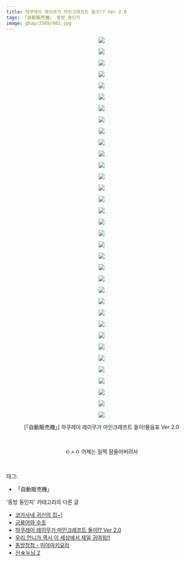 ```yaml
---
title: 하쿠레이 레이무가 마인크래프트 들이!? Ver 2.0
tags: 「自動販売機」 동방_동인지
image: ghap/2589/001.jpg
---
```

<div class="article">
<p style="text-align: center; clear: none; float: none;"><img src="{{ site.nasurl }}/ghap/2589/001.jpg"/></p>
<p style="text-align: center; clear: none; float: none;"><img src="{{ site.nasurl }}/ghap/2589/002.jpg"/></p>
<p style="text-align: center; clear: none; float: none;"><img src="{{ site.nasurl }}/ghap/2589/003.jpg"/></p>
<p style="text-align: center; clear: none; float: none;"><img src="{{ site.nasurl }}/ghap/2589/004.jpg"/></p>
<p style="text-align: center; clear: none; float: none;"><img src="{{ site.nasurl }}/ghap/2589/005.jpg"/></p>
<p style="text-align: center; clear: none; float: none;"><img src="{{ site.nasurl }}/ghap/2589/006.jpg"/></p>
<p style="text-align: center; clear: none; float: none;"><img src="{{ site.nasurl }}/ghap/2589/007.jpg"/></p>
<p style="text-align: center; clear: none; float: none;"><img src="{{ site.nasurl }}/ghap/2589/008.jpg"/></p>
<p style="text-align: center; clear: none; float: none;"><img src="{{ site.nasurl }}/ghap/2589/009.jpg"/></p>
<p style="text-align: center; clear: none; float: none;"><img src="{{ site.nasurl }}/ghap/2589/010.jpg"/></p>
<p style="text-align: center; clear: none; float: none;"><img src="{{ site.nasurl }}/ghap/2589/011.jpg"/></p>
<p style="text-align: center; clear: none; float: none;"><img src="{{ site.nasurl }}/ghap/2589/012.jpg"/></p>
<p style="text-align: center; clear: none; float: none;"><img src="{{ site.nasurl }}/ghap/2589/013.jpg"/></p>
<p style="text-align: center; clear: none; float: none;"><img src="{{ site.nasurl }}/ghap/2589/014.jpg"/></p>
<p style="text-align: center; clear: none; float: none;"><img src="{{ site.nasurl }}/ghap/2589/015.jpg"/></p>
<p style="text-align: center; clear: none; float: none;"><img src="{{ site.nasurl }}/ghap/2589/016.jpg"/></p>
<p style="text-align: center; clear: none; float: none;"><img src="{{ site.nasurl }}/ghap/2589/017.jpg"/></p>
<p style="text-align: center; clear: none; float: none;"><img src="{{ site.nasurl }}/ghap/2589/018.jpg"/></p>
<p style="text-align: center; clear: none; float: none;"><img src="{{ site.nasurl }}/ghap/2589/019.jpg"/></p>
<p style="text-align: center; clear: none; float: none;"><img src="{{ site.nasurl }}/ghap/2589/020.jpg"/></p>
<p style="text-align: center; clear: none; float: none;"><img src="{{ site.nasurl }}/ghap/2589/021.jpg"/></p>
<p style="text-align: center; clear: none; float: none;"><img src="{{ site.nasurl }}/ghap/2589/022.jpg"/></p>
<p style="text-align: center; clear: none; float: none;"><img src="{{ site.nasurl }}/ghap/2589/023.jpg"/></p>
<p style="text-align: center; clear: none; float: none;"><img src="{{ site.nasurl }}/ghap/2589/024.jpg"/></p>
<p style="text-align: center; clear: none; float: none;"><img src="{{ site.nasurl }}/ghap/2589/025.jpg"/></p>
<p style="text-align: center; clear: none; float: none;"><img src="{{ site.nasurl }}/ghap/2589/026.jpg"/></p>
<p style="text-align: center; clear: none; float: none;"><img src="{{ site.nasurl }}/ghap/2589/027.jpg"/></p>
<p style="text-align: center; clear: none; float: none;"><img src="{{ site.nasurl }}/ghap/2589/028.jpg"/></p>
<p style="text-align: center; clear: none; float: none;"><img src="{{ site.nasurl }}/ghap/2589/029.jpg"/></p>
<p style="text-align: center; clear: none; float: none;"><img src="{{ site.nasurl }}/ghap/2589/030.jpg"/></p>
<p style="text-align: center; clear: none; float: none;"><img src="{{ site.nasurl }}/ghap/2589/031.jpg"/></p>
<p style="text-align: center; clear: none; float: none;"><img src="{{ site.nasurl }}/ghap/2589/032.jpg"/></p>
<p style="text-align: center; clear: none; float: none;"><img src="{{ site.nasurl }}/ghap/2589/033.jpg"/></p>
<p style="text-align: center; clear: none; float: none;"><img src="{{ site.nasurl }}/ghap/2589/034.jpg"/></p>
<p style="text-align: center; clear: none; float: none;">[「自動販売機」] 하쿠레이 레이무가 마인크래프트 들이!물음표 Ver 2.0</p>
<p style="text-align: center; clear: none; float: none;"><br/></p>
<p style="text-align: center; clear: none; float: none;">ㅇㅅㅇ 어제는 일찍 잠들어버려서</p>
<p><br/></p>
</div><div class="tagTrail">
<p>태그: </p>
<ul>
<li>「自動販売機」</li>
</ul>
</div><div class="another">
<p>'동방 동인지' 카테고리의 다른 글</p>
<ul>
<li><a href="/2016-10-15-ghap_2592">코가사네 귀신의 집~!</a></li>
<li><a href="/2016-10-15-ghap_2590">금붕어와 수조</a></li>
<li><a href="/2016-10-15-ghap_2589">하쿠레이 레이무가 마인크래프트 들이!? Ver 2.0</a></li>
<li><a href="/2016-10-14-ghap_2588">우리 언니가 역시 이 세상에서 제일 귀여워!!</a></li>
<li><a href="/2016-10-14-ghap_2587">동방청첩 - 미야마키요라</a></li>
<li><a href="/2016-10-14-ghap_2586">신☆누님 2</a></li>
</ul>
</div><div class="cb_module cb_fluid">
<div class="cb_wrt cb_profile">
</div><!-- commentList close -->
</div>